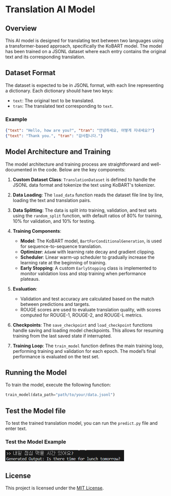 # Translation AI Model

## Overview

This AI model is designed for translating text between two languages using a transformer-based approach, specifically the KoBART model. The model has been trained on a JSONL dataset where each entry contains the original text and its corresponding translation.

## Dataset Format

The dataset is expected to be in JSONL format, with each line representing a dictionary. Each dictionary should have two keys:

- `text`: The original text to be translated.
- `tran`: The translated text corresponding to `text`.

### Example

```json
{"text": "Hello, how are you?", "tran": "안녕하세요, 어떻게 지내세요?"}
{"text": "Thank you.", "tran": "감사합니다."}
```

## Model Architecture and Training

The model architecture and training process are straightforward and well-documented in the code. Below are the key components:

1. **Custom Dataset Class**: `TranslationDataset` is defined to handle the JSONL data format and tokenize the text using KoBART's tokenizer.

2. **Data Loading**: The `load_data` function reads the dataset file line by line, loading the text and translation pairs.

3. **Data Splitting**: The data is split into training, validation, and test sets using the `random_split` function, with default ratios of 80% for training, 10% for validation, and 10% for testing.

4. **Training Components**:
   - **Model**: The KoBART model, `BartForConditionalGeneration`, is used for sequence-to-sequence translation.
   - **Optimizer**: `AdamW` with learning rate decay and gradient clipping.
   - **Scheduler**: Linear warm-up scheduler to gradually increase the learning rate at the beginning of training.
   - **Early Stopping**: A custom `EarlyStopping` class is implemented to monitor validation loss and stop training when performance plateaus.

5. **Evaluation**:
   - Validation and test accuracy are calculated based on the match between predictions and targets.
   - ROUGE scores are used to evaluate translation quality, with scores computed for ROUGE-1, ROUGE-2, and ROUGE-L metrics.

6. **Checkpoints**: The `save_checkpoint` and `load_checkpoint` functions handle saving and loading model checkpoints. This allows for resuming training from the last saved state if interrupted.

7. **Training Loop**: The `train_model` function defines the main training loop, performing training and validation for each epoch. The model’s final performance is evaluated on the test set.

## Running the Model

To train the model, execute the following function:

```python
train_model(data_path="path/to/your/data.jsonl")
```

## Test the Model file

To test the trained translation model, you can run the `predict.py` file and enter text.

### Test the Model Example
![Example](image.png)

## License

This project is licensed under the [MIT License](./LICENSE).